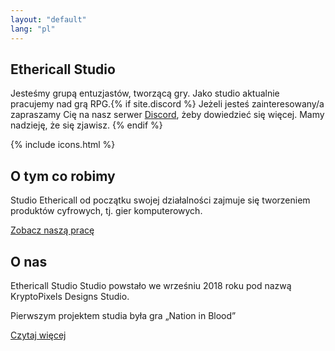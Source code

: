 ```yaml
---
layout: "default"
lang: "pl"
---
```

<section class="hero-section">
<style>.content {margin: 0 !important}</style>
<div class="hero-grid">
<h1 class="hero-title">Ethericall Studio</h1>
<p class="hero-title2">
Jesteśmy grupą entuzjastów, tworzącą gry. Jako studio aktualnie pracujemy nad grą RPG.{% if site.discord %} Jeżeli jesteś zainteresowany/a zapraszamy Cię na nasz serwer <a href="{{ site.url }}{{ site.baseurl }}/discord-pl" class="perm-white">Discord</a>, żeby dowiedzieć się więcej. Mamy nadzieję, że się zjawisz.
{% endif %}</p>
<style>.footer .social-media {
display: none;
}
  
:root {
--media: #fff;
}
</style>
{% include icons.html %}
</div>
</section>
<section class="about">
<div class="about-1">
<h1>O tym co robimy</h1>
<p>Studio Ethericall od początku swojej działalności zajmuje się tworzeniem produktów cyfrowych, tj. gier komputerowych.</p>
<div class="center-button">
<a href="{{ site.url }}{{ site.baseurl }}/projects-pl" class="button">Zobacz naszą pracę</a>
</div>
</div>
<div class="about-2">
<h1>O nas</h1>
<p>Ethericall Studio
Studio powstało we wrześniu 2018 roku pod nazwą KryptoPixels Designs Studio.
  
Pierwszym projektem studia była gra „Nation in Blood”
<div class="center-button">
<a href="{{ site.url }}{{ site.baseurl }}/about-pl" class="button">Czytaj więcej</a>
